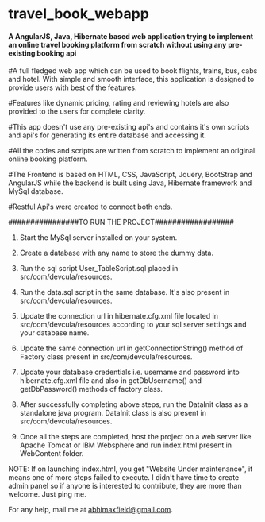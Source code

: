 # travel_book_webapp


#### A AngularJS, Java, Hibernate based web application trying to implement an online travel booking platform from scratch without using any pre-existing booking api ####


#A full fledged web app which can be used to book flights, trains, bus, cabs and hotel. With simple and smooth interface, this application is designed to provide users with best of the features.

#Features like dynamic pricing, rating and reviewing hotels are also provided to the users for complete clarity.

#This app doesn't use any pre-existing api's and contains it's own scripts and api's for generating its entire database and accessing it.

#All the codes and scripts are written from scratch to implement an original online booking platform.

#The Frontend is based on HTML, CSS, JavaScript, Jquery, BootStrap and AngularJS while the backend is built using Java, Hibernate framework and MySql database.

#Restful Api's were created to connect both ends.

################TO RUN THE PROJECT##################

1. Start the MySql server installed on your system.

2. Create a database with any name to store the dummy data.

3. Run the sql script User_TableScript.sql placed in src/com/devcula/resources.

4. Run the data.sql script in the same database. It's also present in src/com/devcula/resources.

5. Update the connection url in hibernate.cfg.xml file located in src/com/devcula/resources according to your sql server settings and your database name.

5. Update the same connection url in getConnectionString() method of Factory class present in src/com/devcula/resources.

6. Update your database credentials i.e. username and password into hibernate.cfg.xml file and 
also in getDbUsername() and getDbPassword() methods of factory class.

7. After successfully completing above steps, run the DataInit class as a standalone java program. DataInit class is also present in src/com/devcula/resources.

8. Once all the steps are completed, host the project on a web server like Apache Tomcat or IBM Websphere and run index.html present in WebContent folder.

NOTE: If on launching index.html, you get "Website Under maintenance", it means one of more steps failed to execute.
      I didn't have time to create admin panel so if anyone is interested to contribute, they are more than welcome. Just ping me.

For any help, mail me at abhimaxfield@gmail.com.
